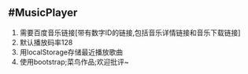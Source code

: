#MusicPlayer
----------

1. 需要百度音乐链接[带有数字ID的链接,包括音乐详情链接和音乐下载链接]
2. 默认播放码率128
3. 用localStorage存储最近播放歌曲
4. 使用bootstrap;菜鸟作品;欢迎批评~